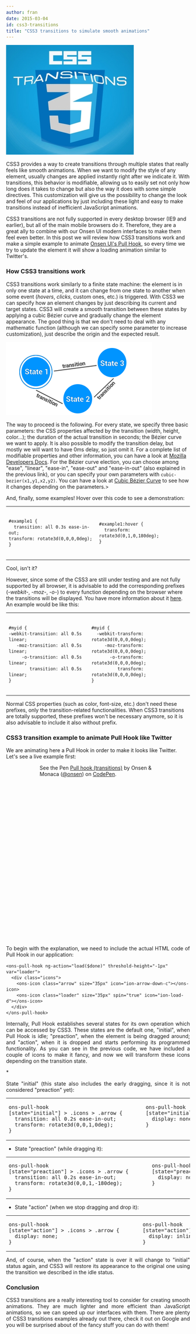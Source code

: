 ```yaml
---
author: fran
date: 2015-03-04
id: css3-transitions
title: "CSS3 transitions to simulate smooth animations"
---
```


![Documentation Overview](/blog/content/images/2015/Mar/css3_transitions.jpg)

CSS3 provides a way to create transitions  through multiple states that really feels like smooth animations. When we want to modify the style of any element, usually changes are applied instantly right after we indicate it. With transitions, this behavior is modifiable, allowing us to easily set not only how long does it takes to change but also the way it does with some simple directives. This customization will give us the possibility to change the look and feel of our applications by just including these light and easy to make transitions instead of inefficient JavaScript animations.

CSS3 transitions are not fully supported in every desktop browser (IE9 and earlier), but all of the main mobile browsers do it. Therefore, they are a great ally to combine with our Onsen UI modern interfaces to make them feel even better. In this post we will review how CSS3 transitions work and make a simple example to animate [Onsen UI's Pull Hook](/blog/sneak-peeking-1-2-2-pull-hook/), so every time we try to update the element it will show a loading animation similar to Twitter's.

### How CSS3 transitions work

CSS3 transitions work similarly to a finite state machine: the element is in only one state at a time, and it can change from one state to another when some event (*hovers*, *clicks*, custom ones, etc.) is triggered. With CSS3 we can specify how an element changes by just describing its current and target states. CSS3 will create a smooth transition between these states by applying a cubic Bézier curve and gradually change the element appearance. The good thing is that we don't need to deal with any mathematic function (although we can specify some parameter to increase customization), just describe the origin and the expected result.

![Documentation Overview](/blog/content/images/2015/Mar/fsm.png)

The way to proceed is the following. For every state, we specify three basic parameters: the CSS properties affected by the transition (width, height, color...); the duration of the actual transition in seconds; the Bézier curve we want to apply. It is also possible to modify the transition delay, but mostly we will want to have 0ms delay, so just omit it. For a complete list of modifiable properties and other information, you can have a look at [Mozilla Developers Docs](https://developer.mozilla.org/en-US/docs/Web/Guide/CSS/Using_CSS_transitions). For the Bézier curve election, you can choose among "ease", "linear", "ease-in", "ease-out" and "ease-in-out" (also explained in the previous link), or you can specify your own parameters with `cubic-bezier(x1,y1,x2,y2)`. You can have a look at [Cubic Bézier Curve](http://cubic-bezier.com/) to see how it changes depending on the parameters.>

And, finally, some examples! Hover over this code to see a demonstration:


<style>
#example1 {
  -webkit-transition: all 0.3s ease-in-out;
  -moz-transition: all 0.3s ease-in-out;
  -o-transition: all 0.3s ease-in-out;
  transition: all 0.3s ease-in-out;
  -webkit-transform: rotate3d(0, 0, 0, 0deg);
  -moz-transform: rotate3d(0, 0, 0, 0deg);
  -o-transform: rotate3d(0, 0, 0, 0deg);
  transform: rotate3d(0, 0, 0, 0deg);
}
#example1:hover {
  -webkit-transform: rotate3d(0, 1, 0, 180deg);
  -moz-transform: rotate3d(0, 1, 0, 180deg);
  -o-transform: rotate3d(0, 1, 0, 180deg);
  transform: rotate3d(0, 1, 0, 180deg);
}
</style>

<table style="width:100%;">
<tbody >
<tr id="example1">
<td>
<pre>
<code>
#example1 {
  transition: all 0.3s ease-in-out;
transform: rotate3d(0,0,0,0deg);
}
</code>
</pre>
</td>
<td>
<pre>
<code>
#example1:hover {
  transform: rotate3d(0,1,0,180deg);
}
</code>
</pre>
</td>
</tr>
</tbody>
</table>

Cool, isn't it?

However, since some of the CSS3 are still under testing and are not fully supported by all browser, it is advisable to add the corresponding prefixes (*-webkit-*, *-moz-*, *-o-*) to every function depending on the browser where the transitions will be displayed. You have more information about it [here](https://developer.mozilla.org/en-US/docs/Web/Guide/CSS/Using_CSS_transitions/#Browser_compatibility). An example would be like this:

<table style="width:100%;">
<tbody>
<tr>
<td>
<pre>
<code>
#myid {
-webkit-transition: all 0.5s linear;
   -moz-transition: all 0.5s linear;
     -o-transition: all 0.5s linear;
        transition: all 0.5s linear;
}
</code>
</pre>
</td>
<td>
<pre>
<code>
#myid {
  -webkit-transform: rotate3d(0,0,0,0deg);
     -moz-transform: rotate3d(0,0,0,0deg);
       -o-transform: rotate3d(0,0,0,0deg);
          transform: rotate3d(0,0,0,0deg);
}
</code>
</pre>
</td>
</tr>
</tbody>
</table>

Normal CSS properties (such as color, font-size, etc.) don't need these prefixes, only the transition-related functionalities. When CSS3 transitions are totally supported, these prefixes won't be necessary anymore, so it is also advisable to include it also without prefix.

### CSS3 transition example to animate Pull Hook like Twitter

We are animating here a Pull Hook in order to make it looks like Twitter. Let's see a live example first:

<div style="height: 480px; width: 320px; margin: 0 auto;" class="codepen-wrapper">
    <p data-height="480" data-theme-id="11531" data-slug-hash="gbKRXX" data-default-tab="result" data-user="onsen" class='codepen'>See the Pen <a href='http://codepen.io/onsen/pen/gbKRXX/'>Pull hook (transitions)</a> by Onsen & Monaca (<a href='http://codepen.io/onsen'>@onsen</a>) on <a href='http://codepen.io'>CodePen</a>.</p>
    <script async src="//assets.codepen.io/assets/embed/ei.js"></script>
</div>

<p style='text-align: justify;'>To begin with the explanation, we need to include the actual HTML code of Pull Hook in our application:</p>

```
<ons-pull-hook ng-action="load($done)" threshold-height="-1px" var="loader">
  <div class="icons">
    <ons-icon class="arrow" size="35px" icon="ion-arrow-down-c"></ons-icon>
    <ons-icon class="loader" size="35px" spin="true" icon="ion-load-d"></ons-icon>
  </div>
</ons-pull-hook>
```

<p style='text-align: justify;'>Internally, Pull Hook establishes several states for its own operation which can be accessed by CSS3. These states are the default one, "initial", when Pull Hook is idle; "preaction", when the element is being dragged around; and "action", when it is dropped and starts performing its programmed functionality. As you can see in the previous code, we have included a couple of icons to make it fancy, and now we will transform these icons depending on the transition state.</p>

<link rel="stylesheet" href="http://code.ionicframework.com/ionicons/2.0.1/css/ionicons.min.css">
<style>
.tdIcon {
    min-width: 36px;
    text-align: center;
    vertical-align: middle;
}
</style>
* <p style='text-align: justify;'>State "initial" (this state also includes the early dragging, since it is not considered "preaction" yet):</p>

<table style="width:100%;">
<tbody>
<tr>
<td>
<pre>
ons-pull-hook
[state="initial"] > .icons > .arrow {
  transition: all 0.2s ease-in-out;
  transform: rotate3d(0,0,1,0deg);
}
</pre>
</td>
<td class="tdIcon">
<span style="font-family: Ionicons; font-size:32px">&#xf105;</span>
</td>
<td>
<pre>
ons-pull-hook
[state="initial"] > .icons > .loader {
  display: none;
}

</pre>
</td>
<td class="tdIcon">
<span style="font-family: Ionicons; font-size:32px; opacity: 0.1">&#xf29d;</span>
</td>
</tr>
</tbody>
</table>

* <p style='text-align: justify;'>State "preaction" (while dragging it):</p>

<table style="width:100%;">
<tbody>
<tr>
<td>
<pre>
ons-pull-hook
[state="preaction"] > .icons > .arrow {
  transition: all 0.2s ease-in-out;
  transform: rotate3d(0,0,1,-180deg);
}
</pre>
</td>
<td class="tdIcon">
<span style="font-family: Ionicons; font-size:32px">&#xf10e;</span>
</td>
</td>
<td>
<pre>
ons-pull-hook
[state="preaction"] > .icons > .loader {
  display: none;
}

</pre>
</td>
<td class="tdIcon">
<span style="font-family: Ionicons; font-size:32px; opacity: 0.1">&#xf29d;</span>
</td>
</tr>
</tbody>
</table>

* <p style='text-align: justify;'>State "action" (when we stop dragging and drop it):</p>

<table style="width:100%;">
<tbody>
<tr>
<td>
<pre>
ons-pull-hook
[state="action"] > .icons > .arrow {
  display: none;
}
</pre>
</td>
<td class="tdIcon">
<span style="font-family: Ionicons; font-size:32px; opacity: 0.1">&#xf10e;</span>
</td>
<td>
<pre>
ons-pull-hook
[state="action"] > .icons > .loader{
  display: inline;
}
</pre>
</td>
<td class="tdIcon">
<span style="font-family: Ionicons; font-size:32px; opacity: 1.0">&#xf29d;</span>
</td>
</tr>
</tbody>
</table>

<p style='text-align: justify;'>And, of course, when the "action" state is over it will change to "initial" status again, and CSS3 will restore its appearance to the original one using the transition we described in the idle status.</p>

### Conclusion

<p style='text-align: justify;'>CSS3 transitions are a really interesting tool to consider for creating smooth animations. They are much lighter and more efficient than JavaScript animations, so we can speed up our interfaces with them. There are plenty of CSS3 transitions examples already out there, check it out on Google and you will be surprised about of the fancy stuff you can do with them!</p>
